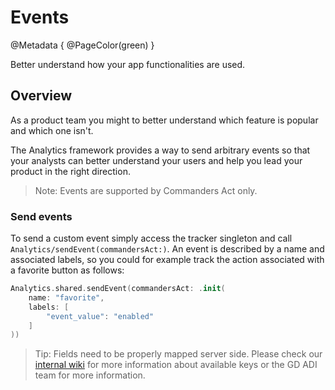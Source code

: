 # Events

@Metadata {
    @PageColor(green)
}

Better understand how your app functionalities are used.

## Overview

As a product team you might to better understand which feature is popular and which one isn't.

The Analytics framework provides a way to send arbitrary events so that your analysts can better understand your users and help you lead your product in the right direction.

> Note: Events are supported by Commanders Act only.

### Send events

To send a custom event simply access the tracker singleton and call ``Analytics/sendEvent(commandersAct:)``. An event is described by a name and associated labels, so you could for example track the action associated with a favorite button as follows:

```swift
Analytics.shared.sendEvent(commandersAct: .init(
    name: "favorite",
    labels: [
        "event_value": "enabled"
    ]
))
```

> Tip: Fields need to be properly mapped server side. Please check our [internal wiki](https://confluence.srg.beecollaboration.com/pages/viewpage.action?pageId=13188692) for more information about available keys or the GD ADI team for more information.
